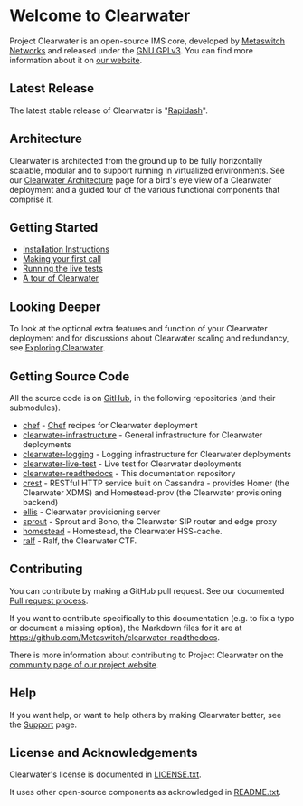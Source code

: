 # Welcome to Clearwater

Project Clearwater is an open-source IMS core, developed by [Metaswitch Networks](http://www.metaswitch.com) and released under the [GNU GPLv3](http://www.projectclearwater.org/download/license/). You can find more information about it on [our website](http://www.projectclearwater.org/).

## Latest Release

The latest stable release of Clearwater is "[Rapidash](http://pokemon.wikia.com/wiki/Rapidash)".

## Architecture

Clearwater is architected from the ground up to be fully horizontally
scalable, modular and to support running in virtualized environments.
See our [Clearwater Architecture](Clearwater_Architecture.md) page for a
bird's eye view of a Clearwater deployment and a guided tour of the
various functional components that comprise it.

## Getting Started

* [Installation Instructions](Installation_Instructions.md)
* [Making your first call](Making_your_first_call.md)
* [Running the live tests](Running_the_live_tests.md)
* [A tour of Clearwater](Clearwater_Tour.md)

## Looking Deeper

To look at the optional extra features and function of your Clearwater deployment and for discussions about Clearwater scaling and redundancy, see [Exploring Clearwater](Exploring_Clearwater.md).

## Getting Source Code

All the source code is on [GitHub](https://github.com/Metaswitch), in the following repositories (and their submodules).

*   [chef](https://github.com/Metaswitch/chef) - [Chef](http://www.opscode.com/chef/) recipes for Clearwater deployment
*   [clearwater-infrastructure](https://github.com/Metaswitch/clearwater-infrastructure) - General infrastructure for Clearwater deployments
*   [clearwater-logging](https://github.com/Metaswitch/clearwater-logging) - Logging infrastructure for Clearwater deployments
*   [clearwater-live-test](https://github.com/Metaswitch/clearwater-live-test) - Live test for Clearwater deployments
*   [clearwater-readthedocs](https://github.com/Metaswitch/clearwater-readthedocs) - This documentation repository
*   [crest](https://github.com/Metaswitch/crest) - RESTful HTTP service built on Cassandra - provides Homer (the Clearwater XDMS) and Homestead-prov (the Clearwater provisioning backend)
*   [ellis](https://github.com/Metaswitch/ellis) - Clearwater provisioning server
*   [sprout](https://github.com/Metaswitch/sprout) - Sprout and Bono, the Clearwater SIP router and edge proxy
*   [homestead](https://github.com/Metaswitch/homestead) - Homestead, the Clearwater HSS-cache.
*   [ralf](https://github.com/Metaswitch/ralf) - Ralf, the Clearwater CTF.

## Contributing

You can contribute by making a GitHub pull request. See our documented [Pull request process](Pull_request_process.md).

If you want to contribute specifically to this documentation (e.g. to fix a typo or document a missing option), the Markdown files for it are at <https://github.com/Metaswitch/clearwater-readthedocs>.

There is more information about contributing to Project Clearwater on the [community page of our project website](http://www.projectclearwater.org/community/).

## Help

If you want help, or want to help others by making Clearwater better, see the
[Support](Support.md) page.


## License and Acknowledgements

Clearwater's license is documented in [LICENSE.txt](https://github.com/Metaswitch/clearwater-docs/blob/master/LICENSE.txt).

It uses other open-source components as acknowledged in [README.txt](https://github.com/Metaswitch/clearwater-docs/blob/master/README.txt).
